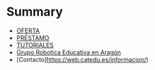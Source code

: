 # Summary

* [OFERTA](README.md)
* [PRÉSTAMO](https://catedu.github.io/faq-aularagon/prestamos.html)
* [TUTORIALES](tutoriales.md)
* [Grupo Robotica Educativa en Aragón](grupo-robotica-educativa-en-aragon.md)
* [Contacto]https://web.catedu.es/informacion/)
